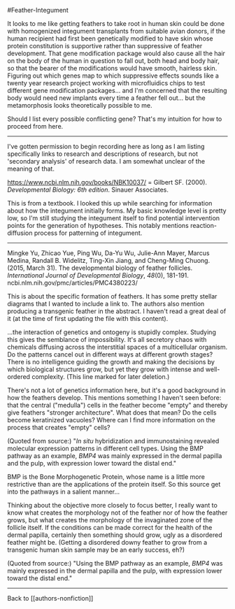 #Feather-Integument

It looks to me like getting feathers to take root in human skin could be done with homogenized integument transplants from suitable avian donors, if the human recipient had first been genetically modified to have skin whose protein constitution is supportive rather than suppressive of feather development.  That gene modification package would also cause all the hair on the body of the human in question to fall out, both head and body hair, so that the bearer of the modifications would have smooth, hairless skin.  Figuring out which genes map to which suppressive effects sounds like a twenty year research project working with microfluidics chips to test different gene modification packages... and I'm concerned that the resulting body would need new implants every time a feather fell out... but the metamorphosis looks theoretically possible to me.

Should I list every possible conflicting gene?  That's my intuition for how to proceed from here.

---
I've gotten permission to begin recording here as long as I am listing specifically links to research and descriptions of research, but not 'secondary analysis' of research data.  I am somewhat unclear of the meaning of that.

https://www.ncbi.nlm.nih.gov/books/NBK10037/ =
Gilbert SF. (2000). *Developmental Biology: 6th edition*. Sinauer Associates.

This is from a textbook.  I looked this up while searching for information about how the integument initially forms.  My basic knowledge level is pretty low, so I'm still studying the integument itself to find potential intervention points for the generation of hypotheses.  This notably mentions reaction-diffusion process for patterning of integument.

---
Mingke Yu, Zhicao Yue, Ping Wu, Da-Yu Wu, Julie-Ann Mayer, Marcus Medina, Randall B. Widelitz, Ting-Xin Jiang, and Cheng-Ming Chuong. (2015, March 31). The developmental biology of feather follicles. *International Journal of Developmental Biology*, *48*(0), 181-191. ncbi.nlm.nih.gov/pmc/articles/PMC4380223/

This is about the specific formation of feathers.  It has some pretty stellar diagrams that I wanted to include a link to.  The authors also mention producing a transgenic feather in the abstract.  I haven't read a great deal of it (at the time of first updating the file with this content).

...the interaction of genetics and ontogeny is stupidly complex.  Studying this gives the semblance of impossibility.  It's all secretory chaos with chemicals diffusing across the interstitial spaces of a multicellular organism.  Do the patterns cancel out in different ways at different growth stages?  There is no intelligence guiding the growth and making the decisions by which biological structures grow, but yet they grow with intense and well-ordered complexity.  (This line marked for later deletion.)

There's not a lot of genetics information here, but it's a good background in how the feathers develop.  This mentions something I haven't seen before: that the central ("medulla") cells in the feather become "empty" and thereby give feathers "stronger architecture".  What does that mean?  Do the cells become keratinized vacuoles?  Where can I find more information on the process that creates "empty" cells?

(Quoted from source:)
"*In situ* hybridization and immunostaining revealed molecular expression patterns in different cell types. Using the BMP pathway as an example, *BMP4* was mainly expressed in the dermal papilla and the pulp, with expression lower toward the distal end."

BMP is the Bone Morphogenetic Protein, whose name is a little more restrictive than are the applications of the protein itself.  So this source get into the pathways in a salient manner...

Thinking about the objective more closely to focus better, I really want to know what creates the morphology not of the feather nor of how the feather grows, but what creates the morphology of the invaginated zone of the follicle itself.  If the conditions can be made correct for the health of the dermal papilla, certainly then something should grow, ugly as a disordered feather might be.  (Getting a disordered downy feather to grow from a transgenic human skin sample may be an early success, eh?)

(Quoted from source:)
"Using the BMP pathway as an example, *BMP4* was mainly expressed in the dermal papilla and the pulp, with expression lower toward the distal end."

---
Back to [[authors-nonfiction]]